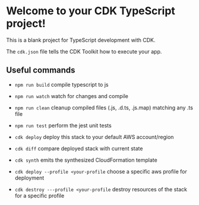 # Welcome to your CDK TypeScript project!

This is a blank project for TypeScript development with CDK.

The `cdk.json` file tells the CDK Toolkit how to execute your app.

## Useful commands

- `npm run build`   compile typescript to js
- `npm run watch`   watch for changes and compile
- `npm run clean`   cleanup compiled files (.js, .d.ts, .js.map) matching any .ts file
- `npm run test`    perform the jest unit tests
- `cdk deploy`      deploy this stack to your default AWS account/region
- `cdk diff`        compare deployed stack with current state
- `cdk synth`       emits the synthesized CloudFormation template

- `cdk deploy --profile <your-profile`          choose a specific aws profile for deployment
- `cdk destroy ---profile <your-profile`        destroy resources of the stack for a specific profile
